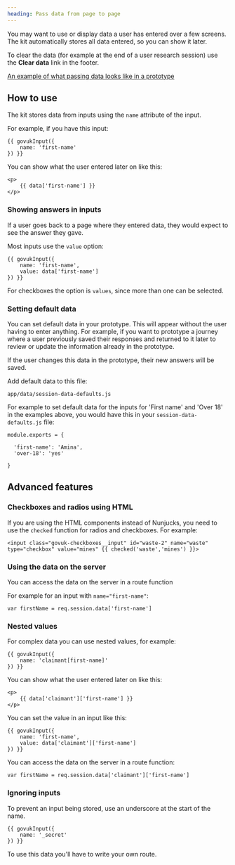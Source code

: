 ```yaml
---
heading: Pass data from page to page
---
```



You may want to use or display data a user has entered over a few screens. The kit automatically stores all data entered, so you can show it later.

To clear the data (for example at the end of a user research session) use the **Clear data** link in the footer.

[An example of what passing data looks like in a prototype](./examples/pass-data/vehicle-registration)

## How to use

The kit stores data from inputs using the `name` attribute of the input.

For example, if you have this input:

```
{{ govukInput({
    name: 'first-name'
}) }}
```

You can show what the user entered later on like this:

```
<p>
    {{ data['first-name'] }}
</p>
```

### Showing answers in inputs

If a user goes back to a page where they entered data, they would expect to see the answer they gave.

Most inputs use the `value` option:

```
{{ govukInput({
    name: 'first-name',
    value: data['first-name']
}) }}
```

For checkboxes the option is `values`, since more than one can be selected.

### Setting default data

You can set default data in your prototype. This will appear without the user having to enter anything. For example, if you want to prototype a journey where a user previously saved their responses and returned to it later to review or update the information already in the prototype.

If the user changes this data in the prototype, their new answers will be saved.

Add default data to this file:

```
app/data/session-data-defaults.js
```

For example to set default data for the inputs for 'First name' and 'Over 18' in the examples above, you would have this in your `session-data-defaults.js` file:

```
module.exports = {

  'first-name': 'Amina',
  'over-18': 'yes'

}
```

## Advanced features

### Checkboxes and radios using HTML

If you are using the HTML components instead of Nunjucks, you need to use the `checked` function for radios and checkboxes. For example:

```
<input class="govuk-checkboxes__input" id="waste-2" name="waste" type="checkbox" value="mines" {{ checked('waste','mines') }}>
```

### Using the data on the server

You can access the data on the server in a route function

For example for an input with `name="first-name"`:

```
var firstName = req.session.data['first-name']
```

### Nested values

For complex data you can use nested values, for example:

```
{{ govukInput({
    name: 'claimant[first-name]'
}) }}
```

You can show what the user entered later on like this:

```
<p>
    {{ data['claimant']['first-name'] }}
</p>
```

You can set the value in an input like this:

```
{{ govukInput({
    name: 'first-name',
    value: data['claimant']['first-name']
}) }}
```

You can access the data on the server in a route function:

```
var firstName = req.session.data['claimant']['first-name']
```

### Ignoring inputs

To prevent an input being stored, use an underscore at the start of the name.

```
{{ govukInput({
    name: '_secret'
}) }}
```

To use this data you'll have to write your own route.
